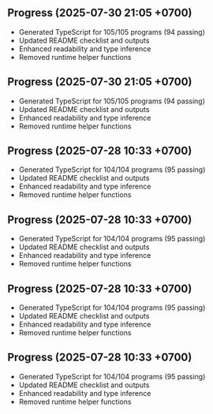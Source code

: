 ## Progress (2025-07-30 21:05 +0700)
- Generated TypeScript for 105/105 programs (94 passing)
- Updated README checklist and outputs
- Enhanced readability and type inference
- Removed runtime helper functions

## Progress (2025-07-30 21:05 +0700)
- Generated TypeScript for 105/105 programs (94 passing)
- Updated README checklist and outputs
- Enhanced readability and type inference
- Removed runtime helper functions
## Progress (2025-07-28 10:33 +0700)
- Generated TypeScript for 104/104 programs (95 passing)
- Updated README checklist and outputs
- Enhanced readability and type inference
- Removed runtime helper functions
## Progress (2025-07-28 10:33 +0700)
- Generated TypeScript for 104/104 programs (95 passing)
- Updated README checklist and outputs
- Enhanced readability and type inference
- Removed runtime helper functions
## Progress (2025-07-28 10:33 +0700)
- Generated TypeScript for 104/104 programs (95 passing)
- Updated README checklist and outputs
- Enhanced readability and type inference
- Removed runtime helper functions
## Progress (2025-07-28 10:33 +0700)
- Generated TypeScript for 104/104 programs (95 passing)
- Updated README checklist and outputs
- Enhanced readability and type inference
- Removed runtime helper functions
